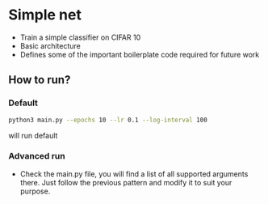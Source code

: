 # Simple net

- Train a simple classifier on CIFAR 10
- Basic architecture 
- Defines some of the important boilerplate code required for future work

## How to run?

### Default
```bash
python3 main.py --epochs 10 --lr 0.1 --log-interval 100
```
will run default 

### Advanced run

- Check the main.py file, you will find a list of all supported arguments there. Just follow the previous pattern and modify it to suit your purpose.
